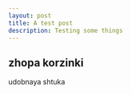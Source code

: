 ```yaml
---
layout: post
title: A test post
description: Testing some things
---
```


## zhopa korzinki
udobnaya shtuka
